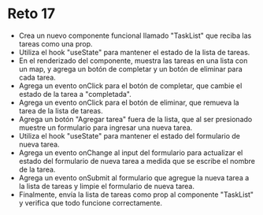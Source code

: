 # Reto 17

- Crea un nuevo componente funcional llamado "TaskList" que reciba las tareas como una prop.
- Utiliza el hook "useState" para mantener el estado de la lista de tareas.
- En el renderizado del componente, muestra las tareas en una lista con un map, y agrega un botón de completar y un botón de eliminar para cada tarea.
- Agrega un evento onClick para el botón de completar, que cambie el estado de la tarea a "completada".
- Agrega un evento onClick para el botón de eliminar, que remueva la tarea de la lista de tareas.
- Agrega un botón "Agregar tarea" fuera de la lista, que al ser presionado muestre un formulario para ingresar una nueva tarea.
- Utiliza el hook "useState" para mantener el estado del formulario de nueva tarea.
- Agrega un evento onChange al input del formulario para actualizar el estado del formulario de nueva tarea a medida que se escribe el nombre de la tarea.
- Agrega un evento onSubmit al formulario que agregue la nueva tarea a la lista de tareas y limpie el formulario de nueva tarea.
- Finalmente, envía la lista de tareas como prop al componente "TaskList" y verifica que todo funcione correctamente.
